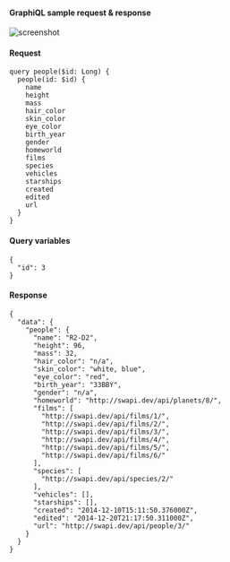 #### GraphiQL sample request & response

![screenshot](https://github.com/surajcm/graphql-primer/blob/main/dev/img/graphiql_people_by_id.png.png?raw=true)

#### Request
```
query people($id: Long) {
  people(id: $id) {
    name
    height
    mass
    hair_color
    skin_color
    eye_color
    birth_year
    gender
    homeworld
    films
    species
    vehicles
    starships
    created
    edited
    url
  }
}

```

#### Query variables
```
{
  "id": 3
}
```

#### Response
```
{
  "data": {
    "people": {
      "name": "R2-D2",
      "height": 96,
      "mass": 32,
      "hair_color": "n/a",
      "skin_color": "white, blue",
      "eye_color": "red",
      "birth_year": "33BBY",
      "gender": "n/a",
      "homeworld": "http://swapi.dev/api/planets/8/",
      "films": [
        "http://swapi.dev/api/films/1/",
        "http://swapi.dev/api/films/2/",
        "http://swapi.dev/api/films/3/",
        "http://swapi.dev/api/films/4/",
        "http://swapi.dev/api/films/5/",
        "http://swapi.dev/api/films/6/"
      ],
      "species": [
        "http://swapi.dev/api/species/2/"
      ],
      "vehicles": [],
      "starships": [],
      "created": "2014-12-10T15:11:50.376000Z",
      "edited": "2014-12-20T21:17:50.311000Z",
      "url": "http://swapi.dev/api/people/3/"
    }
  }
}
```